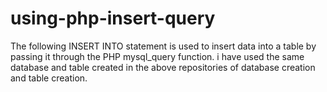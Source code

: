 # using-php-insert-query
The following INSERT INTO statement is used to insert data into a table by passing it through the PHP mysql_query function. i have used the same database and table created in the above repositories of database creation and table creation.
